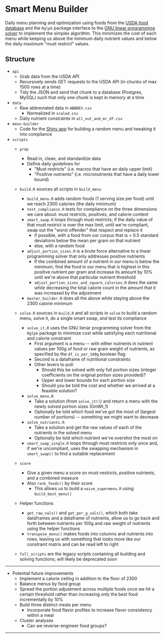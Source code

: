 # Smart Menu Builder

Daily menu planning and optimization using foods from the [USDA food database](https://ndb.nal.usda.gov/ndb/doc/index) and the `Rglpk` package interface to the [GNU linear programming solver](https://www.gnu.org/software/glpk/) to implement the simplex algorithm. This minimizes the cost of each menu while keeping us above the minimum daily nutrient values and below the daily maximum "must restrict" values.



## Structure
* `api`
   * Grab data from the USDA API
	* Recursively sends GET requests to the USDA API (in chunks of max 1500 rows at a time)
	* Tidy the JSON and send that chunk to a database (Postgres, MySQL) such that only one chunk is kept in memory at a time
* `data`
    * Raw abbreviated data in `ABBREV.csv`
        * Normalized in `scaled.csv`
    * Daily nutrient constraints in `all_nut_and_mr_df.csv`
* `menu-builder`
    * Code for the [Shiny app](https://amandadobbyn.shinyapps.io/menu-builder/) for building a random menu and tweaking it into compliance
* `scripts`
    * `prep`
        * Read in, clean, and standardize data
        * Define daily guidelines for
            * "Must restricts" (i.e. macros that have an daily upper limit)
            * "Positive nutrients" (i.e. micronutrients that have a daily lower bound)
    * `build.R` sources all scripts in `build_menu`
        * `build_menu.R` adds random foods (1 serving size per food) until we reach 2300 calories (the daily minimum)
        * `test_compliance.R` tests for compliance on the three dimensions we care about: must restricts, positives, and calorie content
        * `smart_swap.R` loops through must restricts; if the daily value of that must restrict is over the max limit, until we're compliant, swap out the "worst offender" that respect and replace it  
            * if possible, with a food from our corpus that is < 0.5 standard deviations below the mean per gram on that nutrient
            * else, with a random food 
        * `adjust_portion_sizes.R` is a brute force alternative to a linear programming solver that only addresses positive nutrients
            * If the combined amount of a nutrient in our menu is below the minimum, find the food in our menu that is highest in this positive nutrient per gram and increase its amount by 10% until we're above that particular nutrient threshold
            * `adjust_portion_sizes_and_square_calories.R` does the same while decreasing the total calorie count in the amount that it was increased by the adjustment
        * `master_builder.R` does all the above while staying above the 2300 calorie minimum
    * `solve.R` sources in `build.R` and all scripts in `solve` to build a random menu, solve it, do a single smart swap, and test its compliance
        * `solve_it.R` uses the GNU lienar programming solver from the `Rglpk` package to minimize cost while satisfying each nutritional and calorie constraint 
            * First argument is a menu -- with either nutrients in nutrient values per 100g of food or raw gram weight of nutrients, as specified by the `df_is_per_100g` boolean flag
            * Second is a dataframe of nutritional constraints
            * Other levers to pull:
                * Should this be solved with only full portion sizes (integer coefficients on the original portion sizes provided)?
                * Upper and lower bounds for each portion size
                * Should you be told the cost and whether we arrived at a feasible solution?
         * `solve_menu.R` 
             * Take a solution (from `solve_it()`) and return a menu with the newly solved portion sizes (GmWt_1)
             * Optionally be told which food we've got the most of (largest number of portions) -- something we might want to decrease
         * `solve_nutrients.R`
             * Take a solution and get the raw values of each of the nutrients in the solved menu
             * Optionally be told which nutrient we've overshot the most on 
         * `smart_swap_single.R` loops through must restricts only once and, if we're uncompliant, uses the swapping mechanism in `smart_swap()` to find a suitable replacement

    * `score`
        * Give a given menu a score on must-restricts, positive nutrients, and a combined measure
        * Also `rank_foods()` by their score
            * This allows us to build a `naive_supermenu.R` using `build_best_menu()`
    * Helper functions
        * `get_raw_vals()` and `get_per_g_vals()`, which both take dataframes and a dataframe of nutrients, allow us to go back and forth between nutrients per 100g and raw weight of nutrients using the helper functions 
        * `transpose_menu()` makes foods into columns and nutrients into rows, leaving us with something that looks more like our constraint matrix and can be read left to right
     * `full_scripts` are the legacy scripts containing all building and solving functions; will likely be deprecated soon 
        
            
***

* Potential future improvements
    * Implement a calorie ceiling in addition to the floor of 2300
    * Balance menus by food group
    * Spread the portion adjustment across multiple foods once we hit a certain threshold rather than increasing only the best food incrementally by 10%
    * Build three distinct meals per menu
        * Incorporate food flavor profiles to increase flavor consistency within a meal
    * Cluster analyses
        * Can we reverse-engineer food groups?

***



